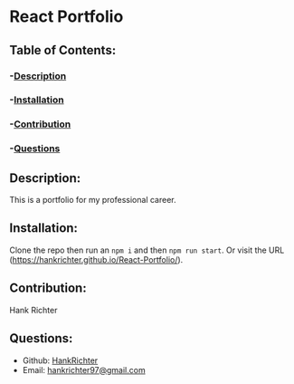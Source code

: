 # React Portfolio

## Table of Contents:

### -[Description](#description)

### -[Installation](#instllation)

### -[Contribution](#contribution)

### -[Questions](#questions)

## Description:

This is a portfolio for my professional career.

## Installation:

Clone the repo then run an `npm i` and then `npm run start`. Or visit the URL (https://hankrichter.github.io/React-Portfolio/).

## Contribution:

Hank Richter

## Questions:

- Github: [HankRichter](https://github.com/HankRichter)
- Email: [hankrichter97@gmail.com](mailto:user@example.com)
